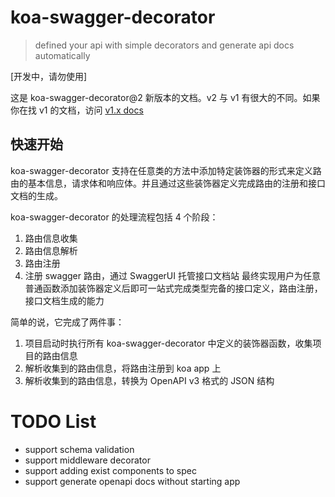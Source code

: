 # koa-swagger-decorator

> defined your api with simple decorators and generate api docs automatically

[开发中，请勿使用]

这是 koa-swagger-decorator@2 新版本的文档。v2 与 v1 有很大的不同。如果你在找 v1 的文档，访问 [v1.x docs](www.baidu.com)

## 快速开始

koa-swagger-decorator 支持在任意类的方法中添加特定装饰器的形式来定义路由的基本信息，请求体和响应体。并且通过这些装饰器定义完成路由的注册和接口文档的生成。

koa-swagger-decorator 的处理流程包括 4 个阶段：
1. 路由信息收集
2. 路由信息解析
3. 路由注册
4. 注册 swagger 路由，通过 SwaggerUI 托管接口文档站
最终实现用户为任意普通函数添加装饰器定义后即可一站式完成类型完备的接口定义，路由注册，接口文档生成的能力

简单的说，它完成了两件事：
1. 项目启动时执行所有 koa-swagger-decorator 中定义的装饰器函数，收集项目的路由信息
2. 解析收集到的路由信息，将路由注册到 koa app 上
3. 解析收集到的路由信息，转换为 OpenAPI v3 格式的 JSON 结构



# TODO List

- support schema validation
- support middleware decorator
- support adding exist components to spec
- support generate openapi docs without starting app
